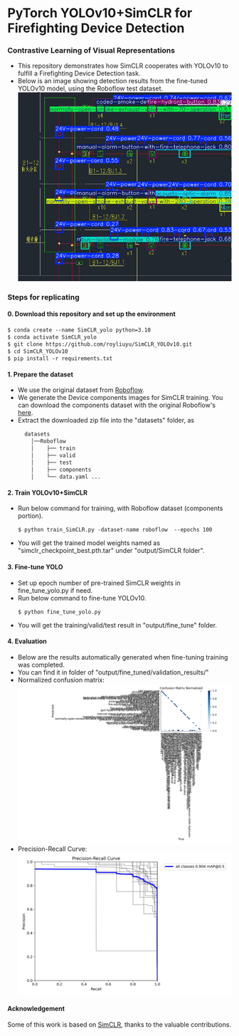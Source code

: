 # PyTorch YOLOv10+SimCLR for Firefighting Device Detection
### Contrastive Learning of Visual Representations

- This repository demonstrates how SimCLR cooperates with YOLOv10 to fulfill a Firefighting Device Detection task.
- Below is an image showing detection results from the fine-tuned YOLOv10 model, using the Roboflow test dataset.
![A detection result](./images/6-1-3a_PNG.rf.d3f0d1b8b1114ebace00ba44f23250fb.jpg)

### Steps for replicating 
#### 0. Download this repository and set up the environment
  ```
  $ conda create --name SimCLR_yolo python=3.10
  $ conda activate SimCLR_yolo
  $ git clone https://github.com/royliuyu/SimCLR_YOLOv10.git
  $ cd SimCLR_YOLOv10
  $ pip install -r requirements.txt
  ```
#### 1. Prepare the dataset
- We use the original dataset from [Roboflow](https://universe.roboflow.com/yaid-pzikt/firefighting-device-detection/dataset/6).
- We generate the Device components images for SimCLR training. You can download the components dataset with the original Roboflow's [here](https://drive.google.com/file/d/1c_hBfBJ7TJ1nSVY5Ptce5iUJvCyvwfJZ/view?usp=drive_link).
- Extract the downloaded zip file into the "datasets" folder, as 
    ```  
      datasets
        │──Roboflow
        │    ├── train 
        │    ├── valid 
        │    ├── test
        │    ├── components
        │    └── data.yaml ... 
     ```  
#### 2. Train YOLOv10+SimCLR 
- Run below command for training, with Roboflow dataset (components portion). 
    ```
    $ python train_SimCLR.py -dataset-name roboflow  --epochs 100
    ```
- You will get the trained model weights named as "simclr_checkpoint_best.pth.tar" under "output/SimCLR folder".

#### 3. Fine-tune YOLO
- Set up epoch number of pre-trained SimCLR weights in fine_tune_yolo.py if need.
- Run below command to fine-tune YOLOv10.  
  ```
  $ python fine_tune_yolo.py
  ```
- You will get the training/valid/test result in "output/fine_tune" folder.

#### 4. Evaluation
- Below are the results automatically generated when fine-tuning training was completed.
- You can find it in folder of "output/fine_tuned/validation_results/"
- Normalized confusion matrix:
 ![Normalized confusion matrix](./images/confusion_matrix_normalized.png)
- Precision-Recall Curve:
 ![Precision-Recall Curve](./images/PR_curve.png)

#### Acknowledgement
Some of this work is based on [SimCLR](https://github.com/sthalles/SimCLR), thanks to the valuable contributions.
